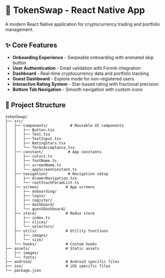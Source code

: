 # 🚀 TokenSwap - React Native App

A modern React Native application for cryptocurrency trading and portfolio management.

## ✨ Core Features

- **Onboarding Experience** - Swipeable onboarding with animated skip button
- **User Authentication** - Email validation with Formik integration
- **Dashboard** - Real-time cryptocurrency data and portfolio tracking
- **Guest Dashboard** - Explore mode for non-registered users
- **Interactive Rating System** - Star-based rating with fractional precision
- **Bottom Tab Navigation** - Smooth navigation with custom icons

## 📁 Project Structure

```
tokenSwap/
├── src/
│   ├── components/          # Reusable UI components
│   │   ├── Button.tsx
│   │   ├── Text.tsx
│   │   ├── TextInput.tsx
│   │   ├── RatingStars.tsx
│   │   └── TermsAcceptance.tsx
│   ├── constant/           # App constants
│   │   ├── colors.ts
│   │   ├── fontName.ts
│   │   ├── screenName.ts
│   │   └── appScreenConstant.ts
│   ├── navigation/         # Navigation setup
│   │   ├── drawerNavigation.tsx
│   │   └── rootStackParamList.ts
│   ├── screen/            # App screens
│   │   ├── onboarding/
│   │   ├── login/
│   │   ├── register/
│   │   ├── dashboard/
│   │   └── guestDashboard/
│   ├── store/             # Redux store
│   │   ├── index.ts
│   │   ├── slices/
│   │   └── selectors/
│   ├── utils/             # Utility functions
│   │   ├── images/
│   │   └── size/
│   └── hooks/             # Custom hooks
├── assets/                # Static assets
│   ├── images/
│   └── fonts/
├── android/               # Android specific files
├── ios/                   # iOS specific files
└── package.json
```
